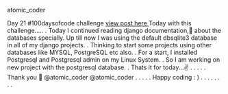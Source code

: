 atomic_coder

Day 21 #100daysofcode challenge [ view post here ](https://www.instagram.com/p/CNDZBXepv2S/ "Goto Day21 post")
Today with this challenge.....
.
Today I continued reading django documentation,📝 about the databases specially. Up till now I was using the default dbsqlite3 database in all of my django projects.
.
Thinking to start some projects using other databases like MYSQL, PostgreSQL etc also.
.
For a start, I installed Postgresql and Postgresql admin on my Linux System.
.
So I am working on new project with the postgresql database.
.
Thats it for today...✌️
.
.
.
.
.
Thank you 🤗
@atomic_coder
@atomic_coder
.
.
.
.
.
Happy coding : )
.
.
.
.
.
.
.
.